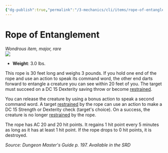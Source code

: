 ```yaml
---
{"dg-publish":true,"permalink":"/3-mechanics/cli/items/rope-of-entanglement/","tags":["ttrpg-cli/compendium/src/5e/dmg","ttrpg-cli/item/rarity/rare","ttrpg-cli/item/tier/major"]}
---
```


# Rope of Entanglement
*Wondrous item, major, rare*  
![](3-Mechanics/CLI/items/img/rope-of-entanglement.webp#right)

- **Weight**: 3.0 lbs.

This rope is 30 feet long and weighs 3 pounds. If you hold one end of the rope and use an action to speak its command word, the other end darts forward to entangle a creature you can see within 20 feet of you. The target must succeed on a DC 15 Dexterity saving throw or become [restrained](3-Mechanics/CLI/rules/conditions.md#Restrained).

You can release the creature by using a bonus action to speak a second command word. A target [restrained](3-Mechanics/CLI/rules/conditions.md#Restrained) by the rope can use an action to make a DC 15 Strength or Dexterity check (target's choice). On a success, the creature is no longer [restrained](3-Mechanics/CLI/rules/conditions.md#Restrained) by the rope.

The rope has AC 20 and 20 hit points. It regains 1 hit point every 5 minutes as long as it has at least 1 hit point. If the rope drops to 0 hit points, it is destroyed.

*Source: Dungeon Master's Guide p. 197. Available in the <span title='Systems Reference Document (5.1)'>SRD</span>*